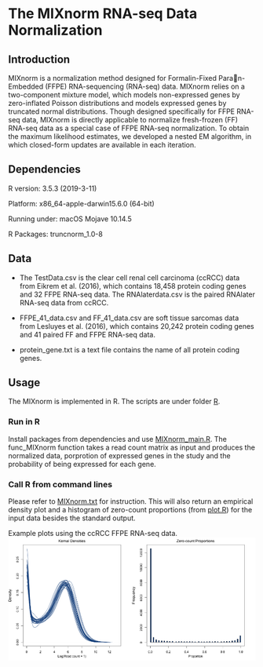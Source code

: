 # The MIXnorm RNA-seq Data Normalization

## Introduction
MIXnorm is a normalization method designed for Formalin-Fixed Para􏰌n-Embedded (FFPE) RNA-sequencing (RNA-seq) data. MIXnorm relies on a two-component mixture model, which models non-expressed genes by zero-inflated Poisson distributions and models expressed genes by truncated normal distributions. Though designed specifically for FFPE RNA-seq data, MIXnorm is directly applicable to normalize fresh-frozen (FF) RNA-seq data as a special case of FFPE RNA-seq normalization. To obtain the maximum likelihood estimates, we developed a nested EM algorithm, in which closed-form updates are available in each iteration.

## Dependencies

R version: 3.5.3 (2019-3-11)

Platform: x86_64-apple-darwin15.6.0 (64-bit)

Running under: macOS Mojave 10.14.5

R Packages: truncnorm_1.0-8

## Data
* The TestData.csv is the clear cell renal cell carcinoma (ccRCC) data from  Eikrem et al. (2016), which contains 18,458 protein coding genes and 32 FFPE RNA-seq data. The RNAlaterdata.csv is the paired RNAlater RNA-seq data from ccRCC.

* FFPE_41_data.csv and FF_41_data.csv are soft tissue sarcomas data from Lesluyes et al. (2016), which contains 20,242 protein coding genes and 41 paired FF and FFPE RNA-seq data.

* protein_gene.txt is a text file contains the name of all protein coding genes.

## Usage
The MIXnorm is implemented in R. The scripts are under folder [R](https://github.com/S-YIN/MIXnorm/tree/create-R/R). 
### Run in R
Install packages from dependencies and use [MIXnorm_main.R](https://github.com/S-YIN/MIXnorm/blob/create-R/R/MIXnorm_main.R).  The func_MIXnorm function takes a read count matrix as input and produces the normalized data, porprotion of expressed genes in the study and the probability of being expressed for each gene.
### Call R from command lines
Please refer to [MIXnorm.txt](https://github.com/S-YIN/MIXnorm/blob/create-R/R/MIXnorm.txt) for instruction. This will also return an empirical density plot and a histogram of zero-count proportions (from [plot.R](https://github.com/S-YIN/MIXnorm/blob/create-R/R/plot.R)) for the input data besides the standard output.

Example plots using the ccRCC FFPE RNA-seq data.
![exploratory](https://github.com/S-YIN/MIXnorm/blob/master/exploratory.png)
